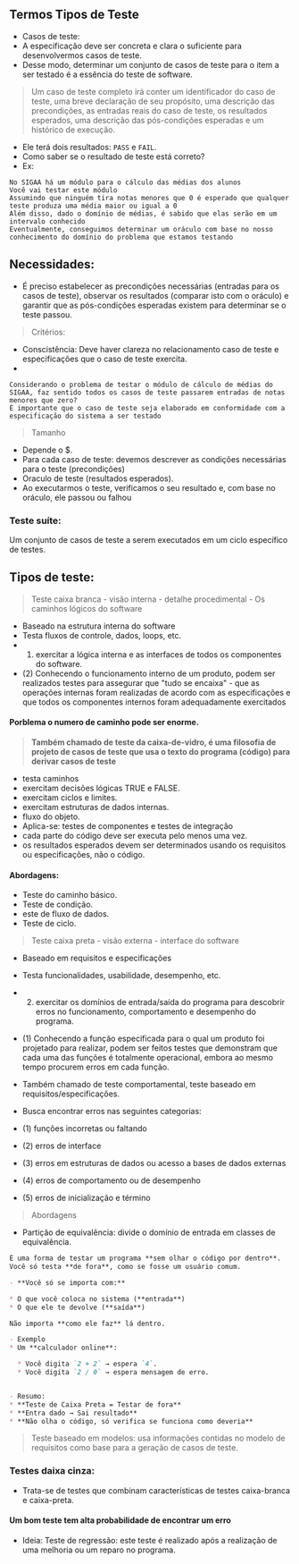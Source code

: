 ## Termos Tipos de Teste
- Casos de teste: 
- A especificação deve ser concreta e clara o suficiente para desenvolvermos casos de teste.
- Desse modo, determinar um conjunto de casos de teste para o item a ser testado é a essência do teste de software.
> Um caso de teste completo irá conter um identificador do caso de teste, uma breve declaração de seu propósito, uma descrição das precondições, as entradas reais do caso de teste, os resultados esperados, uma descrição das pós-condições esperadas e um histórico de execução.

- Ele terá dois resultados: `PASS` e `FAIL`.
- Como saber se o resultado de teste está correto?
- Ex: 
````
No SIGAA há um módulo para o cálculo das médias dos alunos
Você vai testar este módulo
Assumindo que ninguém tira notas menores que 0 é esperado que qualquer teste produza uma média maior ou igual a 0
Além disso, dado o domínio de médias, é sabido que elas serão em um intervalo conhecido
Eventualmente, conseguimos determinar um oráculo com base no nosso conhecimento do domínio do problema que estamos testando
````

## Necessidades:
- É preciso estabelecer as precondições necessárias (entradas para os casos de teste), observar os resultados (comparar isto com o oráculo) e garantir que as pós-condições esperadas existem para determinar se o teste passou.

> Critérios:
- Conscistência: Deve haver clareza no relacionamento caso de teste e  especificações que o caso de teste exercita.
- 

```
Considerando o problema de testar o módulo de cálculo de médias do SIGAA, faz sentido todos os casos de teste passarem entradas de notas menores que zero?
É importante que o caso de teste seja elaborado em conformidade com a especificação do sistema a ser testado
```

> Tamanho
- Depende o $.
- Para cada caso de teste: devemos descrever as condições necessárias para o teste (precondições)
- Oraculo de teste (resultados esperados). 
- Ao executarmos o teste, verificamos o seu resultado e, com base no oráculo, ele passou ou falhou


### Teste suíte:
Um conjunto de casos de teste a serem executados em um ciclo específico de testes.

## Tipos de teste:
> Teste caixa branca - visão interna - detalhe procedimental - Os caminhos lógicos do software 
- Baseado na estrutura interna do software
- Testa fluxos de controle, dados, loops, etc.
- 1. exercitar a lógica interna e as interfaces de todos os componentes do software.
- (2) Conhecendo o funcionamento interno de um produto, podem ser realizados testes para assegurar que "tudo se encaixa" - que as operações internas foram realizadas de acordo com as especificações e que todos os componentes internos foram adequadamente exercitados



#### Porblema o numero de caminho pode ser enorme. 
> **Também chamado de teste da caixa-de-vidro, é uma filosofia de projeto de casos de teste que usa o texto do programa (código) para derivar casos de teste**
- testa caminhos
- exercitam decisões lógicas TRUE e FALSE.
- exercitam ciclos e limites.
- exercitam estruturas de dados internas.
- fluxo do objeto.
- Aplica-se: testes de componentes e testes de integração
- cada parte do código deve ser executa pelo menos uma vez.
- os resultados esperados devem ser determinados usando os requisitos ou especificações, não o código.

#### Abordagens:
- Teste do caminho básico.
- Teste de condição.
- este de fluxo de dados.
- Teste de ciclo.

> Teste caixa preta - visão externa - interface do software

- Baseado em requisitos e especificações
- Testa funcionalidades, usabilidade, desempenho, etc.
- 2. exercitar os domínios de entrada/saída do programa para descobrir erros no funcionamento, comportamento e desempenho do programa.
- (1) Conhecendo a função especificada para o qual um produto foi projetado para realizar, podem ser feitos testes que demonstram que cada uma das funções é totalmente operacional, embora ao mesmo tempo procurem erros em cada função.
- Também chamado de teste comportamental, teste baseado em requisitos/especificações.

- Busca encontrar erros nas seguintes categorias:
- (1) funções incorretas ou faltando
- (2) erros de interface
- (3) erros em estruturas de dados ou acesso a bases de dados externas
- (4) erros de comportamento ou de desempenho
- (5) erros de inicialização e término
> Abordagens 
- Partição de equivalência: divide o domínio de entrada em classes de equivalência.

```` md
É uma forma de testar um programa **sem olhar o código por dentro**.
Você só testa **de fora**, como se fosse um usuário comum.

- **Você só se importa com:**

* O que você coloca no sistema (**entrada**)
* O que ele te devolve (**saída**)

Não importa **como ele faz** lá dentro.

- Exemplo 
* Um **calculador online**:

  * Você digita `2 + 2` → espera `4`.
  * Você digita `2 / 0` → espera mensagem de erro.


- Resumo: 
* **Teste de Caixa Preta = Testar de fora**
* **Entra dado → Sai resultado**
* **Não olha o código, só verifica se funciona como deveria**

````
> Teste baseado em modelos: usa informações contidas no modelo de requisitos como base para a geração de casos de teste.

### **Testes daixa cinza:**
- Trata-se de testes que combinam características de testes caixa-branca e caixa-preta.



#### Um bom teste tem alta probabilidade de encontrar um erro
- Ideia: Teste de regressão: este teste é realizado após a realização de uma melhoria ou um reparo no programa.

